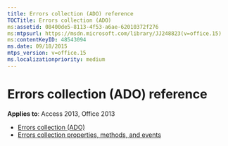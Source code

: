 ```yaml
---
title: Errors collection (ADO) reference
TOCTitle: Errors collection (ADO)
ms:assetid: 08400de5-8113-4f53-a6ae-62010372f276
ms:mtpsurl: https://msdn.microsoft.com/library/JJ248823(v=office.15)
ms:contentKeyID: 48543094
ms.date: 09/18/2015
mtps_version: v=office.15
ms.localizationpriority: medium
---
```


# Errors collection (ADO) reference

**Applies to**: Access 2013, Office 2013

- [Errors collection (ADO)](errors-collection-ado.md)
- [Errors collection properties, methods, and events](errors-collection-properties-methods-and-events.md)


